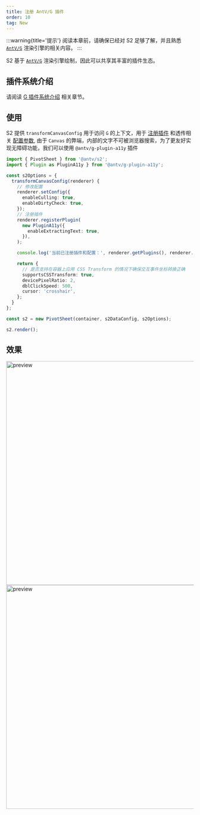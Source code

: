 ```yaml
---
title: 注册 AntV/G 插件
order: 10
tag: New
---
```


:::warning{title='提示'}
阅读本章前，请确保已经对 S2 足够了解，并且熟悉 [`AntV/G`](https://g.antv.antgroup.com/) 渲染引擎的相关内容。
:::

S2 基于 [`AntV/G`](https://g.antv.antgroup.com/) 渲染引擎绘制，因此可以共享其丰富的插件生态。

<Playground path="custom/custom-plugins/demo/a11y.ts" rid='a11y' height='300'></playground>

## 插件系统介绍

请阅读 [G 插件系统介绍](https://g.antv.antgroup.com/plugins/intro) 相关章节。

## 使用

S2 提供 `transformCanvasConfig` 用于访问 `G` 的上下文，用于 [注册插件](https://g.antv.antgroup.com/plugins/intro) 和透传相关 [配置参数](https://g.antv.antgroup.com/api/canvas/options), 由于 `Canvas` 的弊端，内部的文字不可被浏览器搜索，为了更友好实现无障碍功能，我们可以使用 `@antv/g-plugin-a11y` 插件

```ts
import { PivotSheet } from '@antv/s2';
import { Plugin as PluginA11y } from '@antv/g-plugin-a11y';

const s2Options = {
  transformCanvasConfig(renderer) {
    // 修改配置
    renderer.setConfig({
      enableCulling: true,
      enableDirtyCheck: true,
    });
    // 注册插件
    renderer.registerPlugin(
      new PluginA11y({
        enableExtractingText: true,
      }),
    );

    console.log('当前已注册插件和配置：', renderer.getPlugins(), renderer.getConfig());

    return {
      // 是否支持在容器上应用 CSS Transform 的情况下确保交互事件坐标转换正确
      supportsCSSTransform: true,
      devicePixelRatio: 2,
      dblClickSpeed: 500,
      cursor: 'crosshair',
    };
  }
};

const s2 = new PivotSheet(container, s2DataConfig, s2Options);

s2.render();
```

## 效果

<img src="https://mdn.alipayobjects.com/huamei_qa8qxu/afts/img/A*HIhnRq9EqIwAAAAAAAAAAAAADmJ7AQ/original" width="600" alt="preview"/>

<img src="https://mdn.alipayobjects.com/huamei_qa8qxu/afts/img/A*Ag6SSYgDpeYAAAAAAAAAAAAADmJ7AQ/original" width="600" alt="preview"/>
